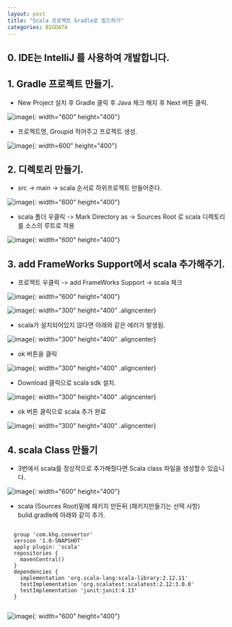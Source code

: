 ```yaml
---
layout: post
title: "Scala 프로젝트 Gradle로 빌드하기"
categories: BIGDATA
---
```

## 0. IDE는 IntelliJ 를 사용하여 개발합니다.

## 1. Gradle 프로젝트 만들기.
  - New Project 설치 후 Gradle 클릭 후 Java 체크 해지 후 Next 버튼 클릭.

  ![image]({{site.url}}/img/posts/2020-08-07_ScalaGradle/SCALA_GRADLE1.PNG){: width="600" height="400"}

  - 프로젝트명, Groupid 적어주고 프로젝트 생성.

  ![image]({{site.url}}/img/posts/2020-08-07_ScalaGradle/SCALA_GRADLE2.PNG){: width=600" height="400"}

## 2. 디렉토리 만들기.
  - src -> main -> scala 순서로 하위프로젝트 만들어준다.

  ![image]({{site.url}}/img/posts/2020-08-07_ScalaGradle/SCALA_GRADLE3.PNG){: width="600" height="400"}

  - scala 폴더 우클릭 -> Mark Directory as -> Sources Root 로 scala 디렉토리를 소스의 루트로 적용

  ![image]({{site.url}}/img/posts/2020-08-07_ScalaGradle/SCALA_GRADLE4.PNG){: width="600" height="400"}

## 3. add FrameWorks Support에서 scala 추가해주기.
  - 프로젝트 우클릭 -> add FrameWorks Support -> scala 체크

  ![image]({{site.url}}/img/posts/2020-08-07_ScalaGradle/SCALA_GRADLE5.PNG){: width="600" height="400"}

  ![image]({{site.url}}/img/posts/2020-08-07_ScalaGradle/SCALA_GRADLE6.PNG){: width="300" height="400" .aligncenter}

  - scala가 설치되어있지 않다면 아래와 같은 에러가 발생됨.

  ![image]({{site.url}}/img/posts/2020-08-07_ScalaGradle/SCALA_GRADLE7.PNG){: width="300" height="400" .aligncenter}

  - ok 버튼을 클릭

  ![image]({{site.url}}/img/posts/2020-08-07_ScalaGradle/SCALA_GRADLE8.PNG){: width="300" height="400" .aligncenter}

  - Download 클릭으로 scala sdk 설치.

  ![image]({{site.url}}/img/posts/2020-08-07_ScalaGradle/SCALA_GRADLE9.PNG){: width="300" height="400" .aligncenter}

  - ok 버튼 클릭으로 scala 추가 완료

  ![image]({{site.url}}/img/posts/2020-08-07_ScalaGradle/SCALA_GRADLE10.PNG){: width="300" height="400" .aligncenter}

## 4. scala Class 만들기
  - 3번에서 scala를 정상적으로 추가해줬다면 Scala class 파일을 생성할수 있습니다.

  ![image]({{site.url}}/img/posts/2020-08-07_ScalaGradle/SCALA_GRADLE11.PNG){: width="600" height="400"}

  - scala (Sources Root)밑에 패키지 만든뒤 (패키지만들기는 선택 사항) bulid.gradle에 아래와 같이 추가.

  <pre><code>
  group 'com.khg.convertor'
  version '1.0-SNAPSHOT'
  apply plugin: 'scala'
  repositories {
    mavenCentral()
  }
  dependencies {
    implementation 'org.scala-lang:scala-library:2.12.11'
    testImplementation 'org.scalatest:scalatest:2.12:3.0.0'
    testImplementation 'junit:junit:4.13'
  }
  </code></pre>

  ![image]({{site.url}}/img/posts/2020-08-07_ScalaGradle/SCALA_GRADLE12.PNG){: width="600" height="400"}
